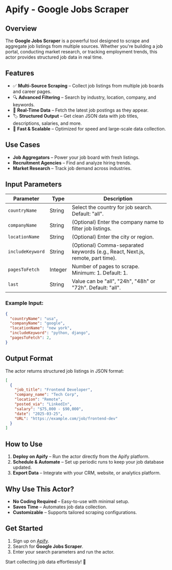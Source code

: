 # Apify - Google Jobs Scraper

## Overview

The **Google Jobs Scraper** is a powerful tool designed to scrape and aggregate job listings from multiple sources. Whether you're building a job portal, conducting market research, or tracking employment trends, this actor provides structured job data in real time.

## Features

- ✅ **Multi-Source Scraping** – Collect job listings from multiple job boards and career pages.  
- 🔍 **Advanced Filtering** – Search by industry, location, company, and keywords.  
- 📅 **Real-Time Data** – Fetch the latest job postings as they appear.  
- 🏷️ **Structured Output** – Get clean JSON data with job titles, descriptions, salaries, and more.  
- 🚀 **Fast & Scalable** – Optimized for speed and large-scale data collection.  

## Use Cases

- **Job Aggregators** – Power your job board with fresh listings.  
- **Recruitment Agencies** – Find and analyze hiring trends.  
- **Market Research** – Track job demand across industries.

## Input Parameters

| Parameter           | Type    | Description |
|--------------------|--------|-------------|
| `countryName`     | String | Select the country for job search. Default: "all". |
| `companyName`     | String | (Optional) Enter the company name to filter job listings. |
| `locationName`    | String | (Optional) Enter the city or region. |
| `includeKeyword`  | String | (Optional) Comma-separated keywords (e.g., React, Next.js, remote, part time). |
| `pagesToFetch`    | Integer | Number of pages to scrape. Minimum: 1. Default: 1. |
| `last`          | String | Value can be "all", "24h", "48h" or "72h". Default: "all". |

### Example Input:

```json
{
  "countryName": "usa",
  "companyName": "google",
  "locationName": "new york",
  "includeKeyword": "python, django",
  "pagesToFetch": 2,
}
```

## Output Format

The actor returns structured job listings in JSON format:

```json
[
  {
    "job_title": "Frontend Developer",
    "company_name": "Tech Corp",
    "location": "Remote",
    "posted_via": "LinkedIn",
    "salary": "$75,000 - $90,000",
    "date": "2025-03-25",
    "URL": "https://example.com/job/frontend-dev"
  }
]
```

## How to Use

1. **Deploy on Apify** – Run the actor directly from the Apify platform.  
2. **Schedule & Automate** – Set up periodic runs to keep your job database updated.  
3. **Export Data** – Integrate with your CRM, website, or analytics platform.  

## Why Use This Actor?

- **No Coding Required** – Easy-to-use with minimal setup.  
- **Saves Time** – Automates job data collection.  
- **Customizable** – Supports tailored scraping configurations.  

## Get Started

1. Sign up on [Apify](https://apify.com/).  
2. Search for **Google Jobs Scraper**.  
3. Enter your search parameters and run the actor.  

Start collecting job data effortlessly! 🚀
